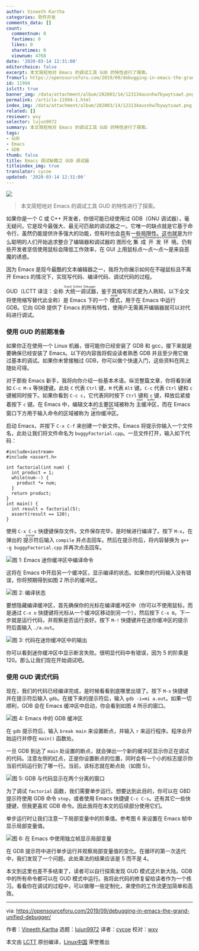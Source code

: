 ```yaml
---
author: Vineeth Kartha
categories: 软件开发
comments_data: []
count:
  commentnum: 0
  favtimes: 0
  likes: 0
  sharetimes: 0
  viewnum: 4768
date: '2020-03-14 12:31:00'
editorchoice: false
excerpt: 本文简短地对 Emacs 的调试工具 GUD 的特性进行了探索。
fromurl: https://opensourceforu.com/2019/09/debugging-in-emacs-the-grand-unified-debugger/
id: 11994
islctt: true
banner_img: /data/attachment/album/202003/14/123134ausnhw7bywytsawt.png
permalink: /article-11994-1.html
index_img: /data/attachment/album/202003/14/123134ausnhw7bywytsawt.png.thumb.jpg
related: []
reviewer: wxy
selector: lujun9972
summary: 本文简短地对 Emacs 的调试工具 GUD 的特性进行了探索。
tags:
- GUD
- Emacs
- GDB
thumb: false
title: Emacs 调试秘籍之 GUD 调试器
titleindex_img: true
translator: cycoe
updated: '2020-03-14 12:31:00'
---
```


![](/data/attachment/album/202003/14/123134ausnhw7bywytsawt.png)



> 
> 本文简短地对 Emacs 的调试工具 GUD 的特性进行了探索。
> 
> 
> 


如果你是一个 C 或 C++ 开发者，你很可能已经使用过 GDB（GNU 调试器），毫无疑问，它是现今最强大、最无可匹敌的调试器之一。它唯一的缺点就是它基于命令行，虽然仍能提供许多强大的功能，但有时也会具有一些局限性。这也就是为什么聪明的人们开始追求整合了编辑器和调试器的<ruby> 图形化 <rt>  GUI </rt></ruby><ruby> 集成开发环境 <rt>  Integrated Development Environment </rt></ruby>。仍有些开发者坚信使用鼠标会降低工作效率，在 GUI 上用鼠标点～点～点～是来自恶魔的诱惑。


因为 Emacs 是现今最酷的文本编辑器之一，我将为你展示如何在不碰鼠标且不离开 Emacs 的情况下，实现写代码、编译代码、调试代码的过程。


GUD（LCTT 译注：全称<ruby> 大统一调试器 <rt>  Grand Unified Debugger </rt></ruby>，鉴于其缩写形式更为人熟知，以下全文将使用缩写替代此全称）是 Emacs 下的一个<ruby> 模式 <rt>  mode </rt></ruby>，用于在 Emacs 中运行 GDB。它向 GDB 提供了 Emacs 的所有特性，使用户无需离开编辑器就可以对代码进行调试。


### 使用 GUD 的前期准备


如果你正在使用一个 Linux 机器，很可能你已经安装了 GDB 和 gcc，接下来就是要确保已经安装了 Emacs。以下的内容我将假设读者熟悉 GDB 并且至少用它做过基本的调试。如果你未曾接触过 GDB，你可以做个快速入门，这些资料在网上随处可得。


对于那些 Emacs 新手，我将向你介绍一些基本术语。纵览整篇文章，你将看到诸如 `C-c M-x` 等快捷键。此处 `C` 代表 `Ctrl` 键，`M` 代表 `Alt` 键。`C-c` 代表 `Ctrl` 键和 `c` 键被同时按下。如果你看到 `C-c c`，它代表同时按下 `Ctrl` 键和 `c` 键，释放后紧接着按下 `c` 键。在 Emacs 中，编辑文本的主要区域被称为<ruby> 主缓冲区 <rt>  main buffer </rt></ruby>，而在 Emacs 窗口下方用于输入命令的区域被称为<ruby> 迷你缓冲区 <rt>  mini buffer </rt></ruby>。


启动 Emacs，并按下 `C-x C-f` 来创建一个新文件。Emacs 将提示你输入一个文件名，此处让我们将文件命名为 `buggyFactorial.cpp`。一旦文件打开，输入如下代码：



```
#include<iostream>
#include <assert.h>

int factorial(int num) {
  int product = 1;
  while(num--) {
    product *= num;
  }
  return product;
}
int main() {
  int result = factorial(5);
  assert(result == 120);
}
```

使用 `C-x C-s` 快捷键保存文件。文件保存完毕，是时候进行编译了。按下 `M-x`，在弹出的<ruby> 提示符 <rt>  prompt </rt></ruby>后输入 `compile` 并点击回车。然后在提示符后，将内容替换为 `g++ -g buggyFactorial.cpp` 并再次点击回车。


![图 1: Emacs 迷你缓冲区中编译命令](/data/attachment/album/202003/14/124534vnbp79at2n2tjgzp.png)


这将在 Emacs 中开启另一个缓冲区，显示编译的状态。如果你的代码输入没有错误，你将预期得到如图 2 所示的缓冲区。


![图 2: 编译状态](/data/attachment/album/202003/14/123143hbkt5hmhb5wu2tsl.png)


要想隐藏编译缓冲区，首先确保你的光标在编译缓冲区中（你可以不使用鼠标，而是通过 `C-x o` 快捷键将光标从一个缓冲区移动到另一个），然后按下 `C-x 0`。下一步就是运行代码，并观察是否运行良好。按下 `M-!` 快捷键并在迷你缓冲区的提示符后面输入 `./a.out`。


![图 3: 代码在迷你缓冲区中的输出](/data/attachment/album/202003/14/123146pbsq629op6pequvq.png)


你可以看到迷你缓冲区中显示断言失败。很明显代码中有错误，因为 5 的阶乘是 120。那么让我们现在开始调试吧。


### 使用 GUD 调式代码


现在，我们的代码已经编译完成，是时候看看到底哪里出错了。按下 `M-x` 快捷键并在提示符后输入 `gdb`。在接下来的提示符后，输入 `gdb -i=mi a.out`。如果一切顺利，GDB 会在 Emacs 缓冲区中启动，你会看到如图 4 所示的窗口。


![图 4: Emacs 中的 GDB 缓冲区](/data/attachment/album/202003/14/123149ly886g08l83038tt.png)


在 `gdb` 提示符后，输入 `break main` 来设置断点，并输入 `r` 来运行程序。程序会开始运行并停在 `main()` 函数处。


一旦 GDB 到达了 `main` 处设置的断点，就会弹出一个新的缓冲区显示你正在调试的代码。注意左侧的红点，正是你设置断点的位置，同时会有一个小的标志提示你当前代码运行到了哪一行。当前，该标志就在断点处（如图 5）。


![图 5: GDB 与代码显示在两个分离的窗口](/data/attachment/album/202003/14/123211mjay9tgxzk0ygxat.png)


为了调试 `factorial` 函数，我们需要单步运行。想要达到此目的，你可以在 GBD 提示符使用 GDB 命令 `step`，或者使用 Emacs 快捷键 `C-c C-s`。还有其它一些快捷键，但我更喜欢 GDB 命令。因此我将在本文的后续部分使用它们。


单步运行时让我们注意一下局部变量中的阶乘值。参考图 6 来设置在 Emacs 帧中显示局部变量值。


![图 6: 在 Emacs 中使用独立帧显示局部变量](/data/attachment/album/202003/14/123212l6ajzfuj69aa65jx.png)


在 GDB 提示符中进行单步运行并观察局部变量值的变化。在循环的第一次迭代中，我们发现了一个问题。此处乘法的结果应该是 5 而不是 4。


本文到这里也差不多结束了，读者可以自行探索发现 GUD 模式这片新大陆。GDB 中的所有命令都可以在 GUD 模式中运行。我将此代码的修复留给读者作为一个练习。看看你在调试的过程中，可以做哪一些定制化，来使你的工作流更加简单和高效。




---


via: <https://opensourceforu.com/2019/09/debugging-in-emacs-the-grand-unified-debugger/>


作者：[Vineeth Kartha](https://opensourceforu.com/author/vineeth-kartha/) 选题：[lujun9972](https://github.com/lujun9972) 译者：[cycoe](https://github.com/cycoe) 校对：[wxy](https://github.com/wxy)


本文由 [LCTT](https://github.com/LCTT/TranslateProject) 原创编译，[Linux中国](https://linux.cn/) 荣誉推出